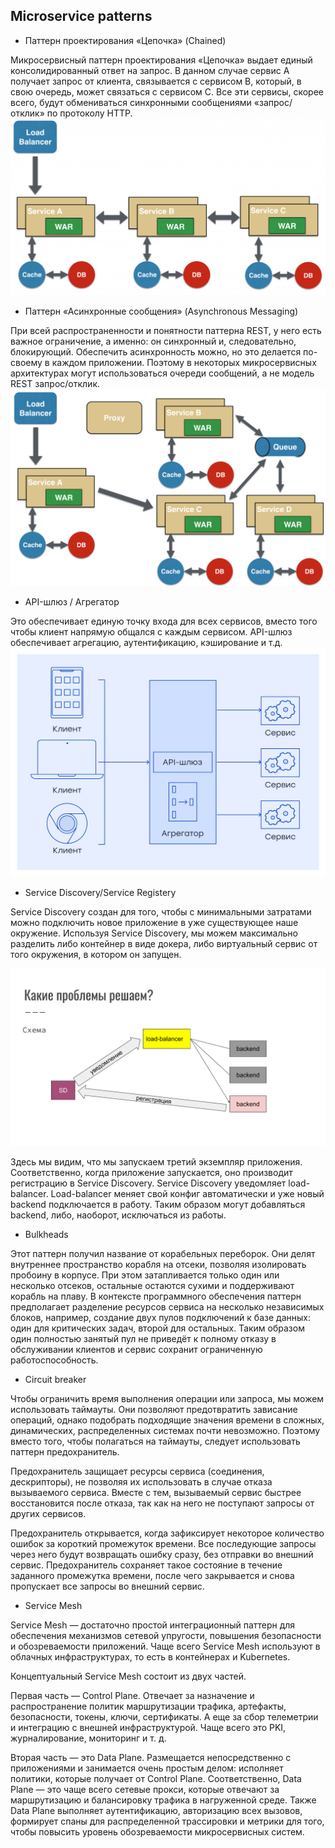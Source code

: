 ## Microservice patterns
- Паттерн проектирования «Цепочка» (Chained)

Микросервисный паттерн проектирования «Цепочка» выдает единый консолидированный ответ на запрос. В данном случае сервис A получает запрос от клиента, связывается с сервисом B, который, в свою очередь, может связаться с сервисом C. Все эти сервисы, скорее всего, будут обмениваться синхронными сообщениями «запрос/отклик» по протоколу HTTP.
![Alt текст](/img/micro-patterns/chained.png)


- Паттерн «Асинхронные сообщения» (Asynchronous Messaging)

При всей распространенности и понятности паттерна REST, у него есть важное ограничение, а именно: он синхронный и, следовательно, блокирующий. Обеспечить асинхронность можно, но это делается по-своему в каждом приложении. Поэтому в некоторых микросервисных архитектурах могут использоваться очереди сообщений, а не модель REST запрос/отклик.
![Alt текст](/img/micro-patterns/asynchronous.png)


- API-шлюз / Агрегатор

Это обеспечивает единую точку входа для всех сервисов, вместо того чтобы клиент напрямую общался с каждым сервисом. API-шлюз обеспечивает агрегацию, аутентификацию, кэширование и т.д.
![Alt текст](/img/micro-patterns/api.png)


- Service Discovery/Service Registery


Service Discovery создан для того, чтобы с минимальными затратами можно подключить новое приложение в уже существующее наше окружение. Используя Service Discovery, мы можем максимально разделить либо контейнер в виде докера, либо виртуальный сервис от того окружения, в котором он запущен.

![Alt текст](/img/micro-patterns/service-registery.png)

Здесь мы видим, что мы запускаем третий экземпляр приложения. Соответственно, когда приложение запускается, оно производит регистрацию в Service Discovery. Service Discovery уведомляет load-balancer. Load-balancer меняет свой конфиг автоматически и уже новый backend подключается в работу. Таким образом могут добавляться backend, либо, наоборот, исключаться из работы.

- Bulkheads

Этот паттерн получил название от корабельных переборок. Они делят внутреннее пространство корабля на отсеки, позволяя изолировать пробоину в корпусе. При этом затапливается только один или несколько отсеков, остальные остаются сухими и поддерживают корабль на плаву. В контексте программного обеспечения паттерн предполагает разделение ресурсов сервиса на несколько независимых блоков, например, создание двух пулов подключений к базе данных: один для критических задач, второй для остальных. Таким образом один полностью занятый пул не приведёт к полному отказу в обслуживании клиентов и сервис сохранит ограниченную работоспособность.

- Circuit breaker

Чтобы ограничить время выполнения операции или запроса, мы можем использовать таймауты. Они позволяют предотвратить зависание операций, однако подобрать подходящие значения времени в сложных, динамических, распределенных системах почти невозможно. Поэтому вместо того, чтобы полагаться на таймауты, следует использовать паттерн предохранитель.

Предохранитель защищает ресурсы сервиса (соединения, дескрипторы), не позволяя их использовать в случае отказа вызываемого сервиса. Вместе с тем, вызываемый сервис быстрее восстановится после отказа, так как на него не поступают запросы от других сервисов.

Предохранитель открывается, когда зафиксирует некоторое количество ошибок за короткий промежуток времени. Все последующие запросы через него будут возвращать ошибку сразу, без отправки во внешний сервис. Предохранитель сохраняет такое состояние в течение заданного промежутка времени, после чего закрывается и снова пропускает все запросы во внешний сервис.


- Service Mesh

Service Mesh — достаточно простой интеграционный паттерн для обеспечения механизмов сетевой упругости, повышения безопасности и обозреваемости приложений. Чаще всего Service Mesh используют в облачных инфраструктурах, то есть в контейнерах и Kubernetes.


Концептуальный Service Mesh состоит из двух частей.

Первая часть — Control Plane. Отвечает за назначение и распространение политик маршрутизации трафика, артефакты, безопасности, токены, ключи, сертификаты. А еще за сбор телеметрии и интеграцию с внешней инфраструктурой. Чаще всего это PKI, журналирование, мониторинг и т. д.

Вторая часть — это Data Plane. Размещается непосредственно с приложениями и занимается очень простым делом: исполняет политики, которые получает от Control Plane. Соответственно, Data Plane — это чаще всего сетевые прокси, которые отвечают за маршрутизацию и балансировку трафика в нагруженной среде. Также Data Plane выполняет аутентификацию, авторизацию всех вызовов, формирует спаны для распределенной трассировки и метрики для того, чтобы повысить уровень обозреваемости микросервисных систем.
